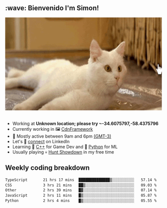 <h2>:wave: <b>Bienvenido I'm Simon!&nbsp;</b></h2>

<section>
  <img src="./static/banner.gif" height=300 width=1000>
</section>

<br>

<ul>
  <li>
		<!--START_SECTION:weather-->
		Working at <b>Unknown location; please try ~-34.6075797,-58.4375796</b>
		<!--END_SECTION:weather-->
  </li>
  <li>
    Currently working in 🖼️&nbsp;<a href=https://github.com/snapverse/cdn-framework target=_blank>CdnFramework</a>
  </li>
  <li>
    🚩 Mostly active between 9am and 6pm <a href=https://onlinealarmkur.com/world/es target=_blank>(GMT-3)</a>
  </li>
  <li>
    Let's 🔗&nbsp;<a href=https://www.linkedin.com/in/itsimmons target=_blank>connect</a> on LinkedIn
  </li>
  <li>
    Learning 👴&nbsp;<a href=https://images3.memedroid.com/images/UPLOADED755/65f2bce6734f6.webp target=_blank>C++</a> for Game Dev and 🐍&nbsp;<a href=https://qph.cf2.quoracdn.net/main-qimg-4472b6229cb75bf66ab531f3ebd4f975-lq target=_blank>Python</a> for ML
  </li>
  <li>
    Usually playing 💀&nbsp;<a href=https://www.huntshowdown.com target=_blank>Hunt Showdown</a> in my free time
  </li>
</ul>

<h2><b>Weekly coding breakdown </b></h2>

<!--START_SECTION:waka-->

```txt
TypeScript       21 hrs 17 mins  ██████████████▒░░░░░░░░░░   57.14 %
CSS              3 hrs 21 mins   ██▒░░░░░░░░░░░░░░░░░░░░░░   09.03 %
Other            2 hrs 39 mins   █▓░░░░░░░░░░░░░░░░░░░░░░░   07.14 %
JavaScript       2 hrs 11 mins   █▒░░░░░░░░░░░░░░░░░░░░░░░   05.87 %
Python           2 hrs 4 mins    █▒░░░░░░░░░░░░░░░░░░░░░░░   05.55 %
```

<!--END_SECTION:waka-->
